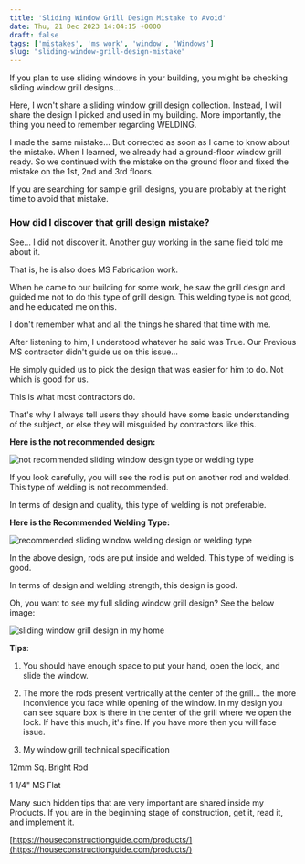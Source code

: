 ```yaml
---
title: 'Sliding Window Grill Design Mistake to Avoid'
date: Thu, 21 Dec 2023 14:04:15 +0000
draft: false
tags: ['mistakes', 'ms work', 'window', 'Windows']
slug: "sliding-window-grill-design-mistake"
---
```


If you plan to use sliding windows in your building, you might be checking sliding window grill designs…

Here, I won't share a sliding window grill design collection. Instead, I will share the design I picked and used in my building. More importantly, the thing you need to remember regarding WELDING.

I made the same mistake… But corrected as soon as I came to know about the mistake. When I learned, we already had a ground-floor window grill ready. So we continued with the mistake on the ground floor and fixed the mistake on the 1st, 2nd and 3rd floors.

If you are searching for sample grill designs, you are probably at the right time to avoid that mistake.

### How did I discover that grill design mistake?

See… I did not discover it. Another guy working in the same field told me about it.

That is, he is also does MS Fabrication work.

When he came to our building for some work, he saw the grill design and guided me not to do this type of grill design. This welding type is not good, and he educated me on this.

I don't remember what and all the things he shared that time with me.

After listening to him, I understood whatever he said was True. Our Previous MS contractor didn't guide us on this issue…

He simply guided us to pick the design that was easier for him to do. Not which is good for us.

This is what most contractors do.

That's why I always tell users they should have some basic understanding of the subject, or else they will misguided by contractors like this.

**Here is the not recommended design:**

![not recommended sliding window design type or welding type](/sliding-window-grill-design-mistake/images/old-sliding-window-grill-design.jpg)

If you look carefully, you will see the rod is put on another rod and welded. This type of welding is not recommended.

In terms of design and quality, this type of welding is not preferable.

**Here is the Recommended Welding Type:**

![recommended sliding window welding design or welding type](/sliding-window-grill-design-mistake/images/grill-closeup-view.jpg "recommended sliding window welding design or welding type")

In the above design, rods are put inside and welded. This type of welding is good. 

In terms of design and welding strength, this design is good.

Oh, you want to see my full sliding window grill design? See the below image:

![sliding window grill design in my home](/sliding-window-grill-design-mistake/images/sliding-window-grill-design.jpg "sliding window grill design in my home")

**Tips**:

1) You should have enough space to put your hand, open the lock, and slide the window.

2) The more the rods present vertrically at the center of the grill... the more inconvience you face while opening of the window. In my design you can see square box is there in the center of the grill where we open the lock. If have this much, it's fine. If you have more then you will face issue.

3) My window grill technical specification

12mm Sq. Bright Rod

1 1/4" MS Flat

Many such hidden tips that are very important are shared inside my Products. If you are in the beginning stage of construction, get it, read it, and implement it.

[https://houseconstructionguide.com/products/](https://houseconstructionguide.com/products/)